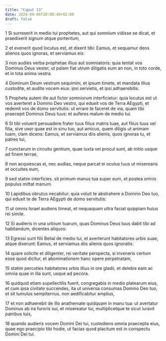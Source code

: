 ```yaml
---
title: "Caput 13"
date: 2024-09-06T20:00:49+02:00
draft: false
---
```



1 Si surrexerit in medio tui prophetes, aut qui somnium vidisse se dicat, et praedixerit signum atque portentum,

2 et evenerit quod locutus est, et dixerit tibi: Eamus, et sequamur deos alienos quos ignoras, et serviamus eis:

3 non audies verba prophetae illius aut somniatoris: quia tentat vos Dominus Deus vester, ut palam fiat utrum diligatis eum an non, in toto corde, et in tota anima vestra.

4 Dominum Deum vestrum sequimini, et ipsum timete, et mandata illius custodite, et audite vocem eius: ipsi servietis, et ipsi adhaerebitis.

5 Propheta autem ille aut fictor somniorum interficietur: quia locutus est ut vos averteret a Domino Deo vestro, qui eduxit vos de Terra AEgypti, et redemit vos de domo servitutis: ut errare te faceret de via, quam tibi praecepit Dominus Deus tuus: et auferes malum de medio tui.

6 Si tibi voluerit persuadere frater tuus filius matris tuae, aut filius tuus vel filia, sive uxor quae est in sinu tuo, aut amicus, quem diligis ut animam tuam, clam dicens: Eamus, et serviamus diis alienis, quos ignoras tu, et patres tui,

7 cunctarum in circuitu gentium, quae iuxta vel procul sunt, ab initio usque ad finem terrae,

8 non acquiescas ei, nec audias, neque parcat ei oculus tuus ut miserearis et occultes eum,

9 sed statim interficies. sit primum manus tua super eum, et postea omnis populus mittat manum.

10 Lapidibus obrutus necabitur: quia voluit te abstrahere a Domino Deo tuo, qui eduxit te de Terra AEgypti de domo servitutis:

11 ut omnis Israel audiens timeat, et nequaquam ultra faciat quippiam huius rei simile.

12 Si audieris in una urbium tuarum, quas Dominus Deus tuus dabit tibi ad habitandum, dicentes aliquos:

13 Egressi sunt filii Belial de medio tui, et averterunt habitatores urbis suae, atque dixerunt: Eamus, et serviamus diis alienis quos ignoratis:

14 quare solicite et diligenter, rei veritate perspecta, si inveneris certum esse quod dicitur, et abominationem hanc opere perpetratam,

15 statim percuties habitatores urbis illius in ore gladii, et delebis eam ac omnia quae in illa sunt, usque ad pecora.

16 quidquid etiam supellectilis fuerit, congregabis in medio platearum eius, et cum ipsa civitate succendes, ita ut universa consumas Domino Deo tuo, et sit tumulus sempiternus. non aedificabitur amplius,

17 et non adhaerebit de illo anathemate quidquam in manu tua: ut avertatur Dominus ab ira furoris sui, et misereatur tui, multiplicetque te sicut iuravit patribus tuis,

18 quando audieris vocem Domini Dei tui, custodiens omnia praecepta eius, quae ego praecipio tibi hodie, ut facias quod placitum est in conspectu Domini Dei tui.

